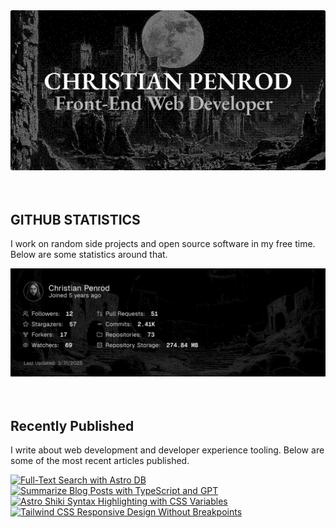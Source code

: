 
<picture>
  <source media="(prefers-color-scheme: dark)" srcset="assets/banner.dark.png?v=61bc0bf9-c2bd-48c6-b436-0c10406f9fb1" width="843px" />
  <source media="(prefers-color-scheme: light)" srcset="assets/banner.light.png?v=61bc0bf9-c2bd-48c6-b436-0c10406f9fb1" width="843px" />
  <img src="assets/banner.dark.png?v=61bc0bf9-c2bd-48c6-b436-0c10406f9fb1" alt="Banner" width="843px" />
</picture>
<br />
<br />
<br />
<h2>GITHUB STATISTICS</h2>
<p>I work on random side projects and open source software in my free time. Below are some statistics around that.</p>
<picture>
  <source media="(prefers-color-scheme: dark)" srcset="assets/statistics.dark.png?v=61bc0bf9-c2bd-48c6-b436-0c10406f9fb1" width="843px" />
  <source media="(prefers-color-scheme: light)" srcset="assets/statistics.light.png?v=61bc0bf9-c2bd-48c6-b436-0c10406f9fb1" width="843px" />
  <img src="assets/statistics.dark.png?v=61bc0bf9-c2bd-48c6-b436-0c10406f9fb1" alt="Github Statistics" width="843px" />
</picture>
<br />
<br />
<br />
<h2>Recently Published</h2>
<p>I write about web development and developer experience tooling. Below are some of the most recent articles published.</p>
<a href="https://christianpenrod.com/blog/full-text-search-with-astro-db"><img src="https://christianpenrod.com/blog/full-text-search-with-astro-db.png?v=61bc0bf9-c2bd-48c6-b436-0c10406f9fb1" alt="Full-Text Search with Astro DB" width="421px" /></a>
<a href="https://christianpenrod.com/blog/summarize-blog-posts-with-typescript-and-gpt"><img src="https://christianpenrod.com/blog/summarize-blog-posts-with-typescript-and-gpt.png?v=61bc0bf9-c2bd-48c6-b436-0c10406f9fb1" alt="Summarize Blog Posts with TypeScript and GPT" width="421px" /></a>
<a href="https://christianpenrod.com/blog/astro-shiki-syntax-highlighting-with-css-variables"><img src="https://christianpenrod.com/blog/astro-shiki-syntax-highlighting-with-css-variables.png?v=61bc0bf9-c2bd-48c6-b436-0c10406f9fb1" alt="Astro Shiki Syntax Highlighting with CSS Variables" width="421px" /></a>
<a href="https://christianpenrod.com/blog/tailwindcss-responsive-design-without-breakpoints"><img src="https://christianpenrod.com/blog/tailwindcss-responsive-design-without-breakpoints.png?v=61bc0bf9-c2bd-48c6-b436-0c10406f9fb1" alt="Tailwind CSS Responsive Design Without Breakpoints" width="421px" /></a>
